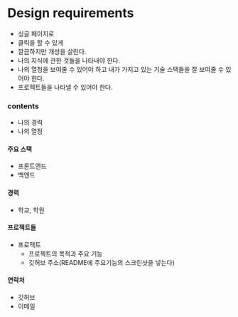 # Design requirements

- 싱글 페이지로
- 클릭을 할 수 있게
- 깔끔하지만 개성을 살린다.
- 나의 지식에 관한 것들을 나타내야 한다.
- 나의 열정을 보여줄 수 있어야 하고 내가 가지고 있는 기술 스택들을 잘 보여줄 수 있어야 한다.
- 프로젝트들을 나타낼 수 있어야 한다.

### contents

- 나의 경력
- 나의 열정

#### 주요 스택

- 프론트엔드
- 백엔드

#### 경력

- 학교, 학원

#### 프로젝트들

- 프로젝트
  - 프로젝트의 목적과 주요 기능
  - 깃허브 주소(README에 주요기능의 스크린샷을 넣는다)

#### 연락처

- 깃허브
- 이메일
